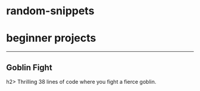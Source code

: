 # random-snippets
<h1>beginner projects</h1>
<hr />
<h2>Goblin Fight</h2>h2>
Thrilling 38 lines of code where you fight a fierce goblin.
